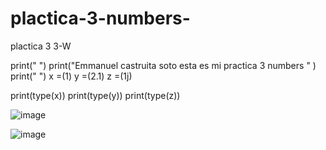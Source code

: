 # plactica-3-numbers-
plactica 3 3-W

print(" ")
print("Emmanuel castruita soto esta es mi practica 3 numbers " )
print(" ")
x =(1)
y =(2.1)
z =(1j)

print(type(x))
print(type(y))
print(type(z))

![image](https://github.com/user-attachments/assets/281caaaa-5cf8-49e3-8775-c736d432f4e9)


![image](https://github.com/user-attachments/assets/4d89ac34-e9f6-45f3-ba4c-65e405e099bc)
